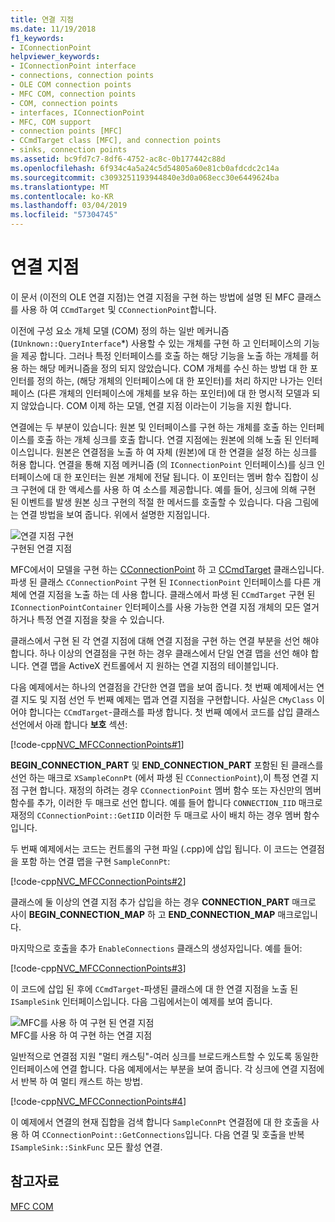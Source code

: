 ```yaml
---
title: 연결 지점
ms.date: 11/19/2018
f1_keywords:
- IConnectionPoint
helpviewer_keywords:
- IConnectionPoint interface
- connections, connection points
- OLE COM connection points
- MFC COM, connection points
- COM, connection points
- interfaces, IConnectionPoint
- MFC, COM support
- connection points [MFC]
- CCmdTarget class [MFC], and connection points
- sinks, connection points
ms.assetid: bc9fd7c7-8df6-4752-ac8c-0b177442c88d
ms.openlocfilehash: 6f934c4a5a24c5d54805a60e81cb0afdcdc2c14a
ms.sourcegitcommit: c3093251193944840e3d0a068ecc30e6449624ba
ms.translationtype: MT
ms.contentlocale: ko-KR
ms.lasthandoff: 03/04/2019
ms.locfileid: "57304745"
---
```

# <a name="connection-points"></a>연결 지점

이 문서 (이전의 OLE 연결 지점)는 연결 지점을 구현 하는 방법에 설명 된 MFC 클래스를 사용 하 여 `CCmdTarget` 및 `CConnectionPoint`합니다.

이전에 구성 요소 개체 모델 (COM) 정의 하는 일반 메커니즘 (`IUnknown::QueryInterface`*) 사용할 수 있는 개체를 구현 하 고 인터페이스의 기능을 제공 합니다. 그러나 특정 인터페이스를 호출 하는 해당 기능을 노출 하는 개체를 허용 하는 해당 메커니즘을 정의 되지 않았습니다. COM 개체를 수신 하는 방법 대 한 포인터를 정의 하는, (해당 개체의 인터페이스에 대 한 포인터)를 처리 하지만 나가는 인터페이스 (다른 개체의 인터페이스에 개체를 보유 하는 포인터)에 대 한 명시적 모델과 되지 않았습니다. COM 이제 하는 모델, 연결 지점 이라는이 기능을 지원 합니다.

연결에는 두 부분이 있습니다: 원본 및 인터페이스를 구현 하는 개체를 호출 하는 인터페이스를 호출 하는 개체 싱크를 호출 합니다. 연결 지점에는 원본에 의해 노출 된 인터페이스입니다. 원본은 연결점을 노출 하 여 자체 (원본)에 대 한 연결을 설정 하는 싱크를 허용 합니다. 연결을 통해 지점 메커니즘 (의 `IConnectionPoint` 인터페이스)를 싱크 인터페이스에 대 한 포인터는 원본 개체에 전달 됩니다. 이 포인터는 멤버 함수 집합이 싱크 구현에 대 한 액세스를 사용 하 여 소스를 제공합니다. 예를 들어, 싱크에 의해 구현 된 이벤트를 발생 원본 싱크 구현의 적절 한 메서드를 호출할 수 있습니다. 다음 그림에는 연결 방법을 보여 줍니다. 위에서 설명한 지점입니다.

![연결 지점 구현](../mfc/media/vc37lh1.gif "연결 지점 구현") <br/>
구현된 연결 지점

MFC에서이 모델을 구현 하는 [CConnectionPoint](../mfc/reference/cconnectionpoint-class.md) 하 고 [CCmdTarget](../mfc/reference/ccmdtarget-class.md) 클래스입니다. 파생 된 클래스 `CConnectionPoint` 구현 된 `IConnectionPoint` 인터페이스를 다른 개체에 연결 지점을 노출 하는 데 사용 합니다. 클래스에서 파생 된 `CCmdTarget` 구현 된 `IConnectionPointContainer` 인터페이스를 사용 가능한 연결 지점 개체의 모든 열거 하거나 특정 연결 지점을 찾을 수 있습니다.

클래스에서 구현 된 각 연결 지점에 대해 연결 지점을 구현 하는 연결 부분을 선언 해야 합니다. 하나 이상의 연결점을 구현 하는 경우 클래스에서 단일 연결 맵을 선언 해야 합니다. 연결 맵을 ActiveX 컨트롤에서 지 원하는 연결 지점의 테이블입니다.

다음 예제에서는 하나의 연결점을 간단한 연결 맵을 보여 줍니다. 첫 번째 예제에서는 연결 지도 및 지점 선언 두 번째 예제는 맵과 연결 지점을 구현합니다. 사실은 `CMyClass` 이어야 합니다는 `CCmdTarget`-클래스를 파생 합니다. 첫 번째 예에서 코드를 삽입 클래스 선언에서 아래 합니다 **보호** 섹션:

[!code-cpp[NVC_MFCConnectionPoints#1](../mfc/codesnippet/cpp/connection-points_1.h)]

**BEGIN_CONNECTION_PART** 및 **END_CONNECTION_PART** 포함된 된 클래스를 선언 하는 매크로 `XSampleConnPt` (에서 파생 된 `CConnectionPoint`),이 특정 연결 지점 구현 합니다. 재정의 하려는 경우 `CConnectionPoint` 멤버 함수 또는 자신만의 멤버 함수를 추가, 이러한 두 매크로 선언 합니다. 예를 들어 합니다 `CONNECTION_IID` 매크로 재정의 `CConnectionPoint::GetIID` 이러한 두 매크로 사이 배치 하는 경우 멤버 함수입니다.

두 번째 예제에서는 코드는 컨트롤의 구현 파일 (.cpp)에 삽입 됩니다. 이 코드는 연결점을 포함 하는 연결 맵을 구현 `SampleConnPt`:

[!code-cpp[NVC_MFCConnectionPoints#2](../mfc/codesnippet/cpp/connection-points_2.cpp)]

클래스에 둘 이상의 연결 지점 추가 삽입을 하는 경우 **CONNECTION_PART** 매크로 사이 **BEGIN_CONNECTION_MAP** 하 고 **END_CONNECTION_MAP** 매크로입니다.

마지막으로 호출을 추가 `EnableConnections` 클래스의 생성자입니다. 예를 들어:

[!code-cpp[NVC_MFCConnectionPoints#3](../mfc/codesnippet/cpp/connection-points_3.cpp)]

이 코드에 삽입 된 후에 `CCmdTarget`-파생된 클래스에 대 한 연결 지점을 노출 된 `ISampleSink` 인터페이스입니다. 다음 그림에서는이 예제를 보여 줍니다.

![MFC를 사용 하 여 구현 된 연결 지점](../mfc/media/vc37lh2.gif "MFC를 사용 하 여 구현 된 연결 지점") <br/>
MFC를 사용 하 여 구현 하는 연결 지점

일반적으로 연결점 지원 "멀티 캐스팅"-여러 싱크를 브로드캐스트할 수 있도록 동일한 인터페이스에 연결 합니다. 다음 예제에서는 부분을 보여 줍니다. 각 싱크에 연결 지점에서 반복 하 여 멀티 캐스트 하는 방법.

[!code-cpp[NVC_MFCConnectionPoints#4](../mfc/codesnippet/cpp/connection-points_4.cpp)]

이 예제에서 연결의 현재 집합을 검색 합니다 `SampleConnPt` 연결점에 대 한 호출을 사용 하 여 `CConnectionPoint::GetConnections`입니다. 다음 연결 및 호출을 반복 `ISampleSink::SinkFunc` 모든 활성 연결.

## <a name="see-also"></a>참고자료

[MFC COM](../mfc/mfc-com.md)
